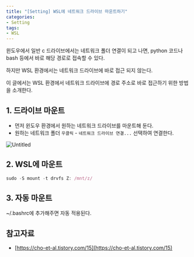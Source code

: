 ```yaml
---
title: "[Setting] WSL에 네트워크 드라이브 마운트하기"
categories:
- Setting
tags:
- WSL
---
```


윈도우에서 일반 c 드라이브에서는 네트워크 폴더 연결이 되고 나면, python 코드나 bash 등에서 바로 해당 경로로 접속할 수 있다.

하지만 WSL 환경에서는 네트워크 드라이브에 바로 접근 되지 않는다.

이 글에서는 WSL 환경에서 네트워크 드라이브에 경로 주소로 바로 접근하기 위한 방법을 소개한다.

## 1. 드라이브 마운트

- 먼저 윈도우 환경에서 원하는 네트워크 드라이브를 마운트해 둔다.
- 원하는 네트워크 폴더 `우클릭` - `네트워크 드라이브 연결...` 선택하여 연결한다.

![Untitled](../../assets/images/2024-12-31-wsl-network-drive-mount/Untitled.png)

## 2. WSL에 마운트

```jsx
sudo -S mount -t drvfs Z: /mnt/z/
```

## 3. 자동 마운트

~/.bashrc에 추가해주면 자동 적용된다.

## 참고자료

- [https://cho-et-al.tistory.com/15](https://cho-et-al.tistory.com/15)